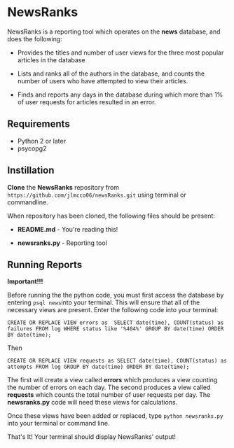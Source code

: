 # NewsRanks

NewsRanks is a reporting tool which operates on the **news** database, and does the following:

* Provides the titles and  number of user views for the three most popular articles in the database

* Lists and ranks all of the authors in the database, and counts the number of users who have attempted to view their articles.

* Finds and reports any days in the database during which more than 1% of user requests for articles resulted in an error.  

## Requirements

* Python 2 or later
* psycopg2

## Instillation

**Clone** the **NewsRanks** repository from `https://github.com/jlmcco06/newsRanks.git` using terminal or commandline.

When repository has been cloned, the following files should be present:

* **README.md** - You're reading this!

* **newsranks.py** - Reporting tool

## Running Reports

**Important!!!**

Before running the the python code, you must first access the database by entering `psql news`into your terminal. This will ensure that all of the necessary views are present. Enter the following code into your terminal:

`CREATE OR REPLACE VIEW errors as 
SELECT date(time),
COUNT(status) as failures
FROM log
WHERE status like '%404%'
GROUP BY date(time)
ORDER BY date(time);`

Then

`CREATE OR REPLACE VIEW requests as
SELECT date(time),
COUNT(status) as attempts
FROM log
GROUP BY date(time)
ORDER BY date(time);`

The first will create a view called **errors** which produces a view counting the number of errors on each day. The second produces a view called **requests** which counts the total number of user requests per day. The **newsranks.py** code will need these views for calculations.

Once these views have been added or replaced, type `python newsranks.py` into your terminal or command line.

That's It! Your terminal should display NewsRanks' output!  
